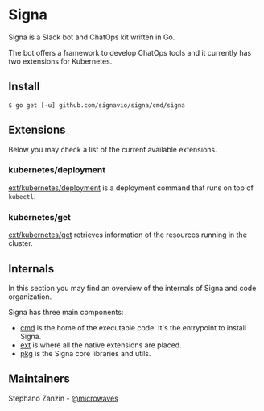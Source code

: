 # Signa

Signa is a Slack bot and ChatOps kit written in Go.

The bot offers a framework to develop ChatOps tools and it currently has
two extensions for Kubernetes.

## Install

```
$ go get [-u] github.com/signavio/signa/cmd/signa
```

## Extensions

Below you may check a list of the current available extensions.

### kubernetes/deployment

[ext/kubernetes/deployment](ext/kubernetes/deployment) is a deployment
command that runs on top of `kubectl`.

### kubernetes/get

[ext/kubernetes/get](ext/kubernetes/get) retrieves information of the
resources running in the cluster.

## Internals

In this section you may find an overview of the internals of Signa and
code organization.

Signa has three main components:
- [cmd](cmd/) is the home of the executable code. It's the entrypoint to install Signa.
- [ext](ext/) is where all the native extensions are placed.
- [pkg](pkg/) is the Signa core libraries and utils.

## Maintainers

Stephano Zanzin - [@microwaves](https://github.com/microwaves)
